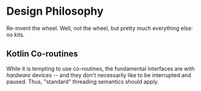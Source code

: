 # Design Philosophy

Re-invent the wheel. Well, not the wheel, but pretty much everything else: no kits.

## Kotlin Co-routines

While it is tempting to use co-routines, the fundamental interfaces are with _hardware_ devices -- and they don't necessarily like to be interrupted and paused. Thus, "standard" threading semantics should apply.
